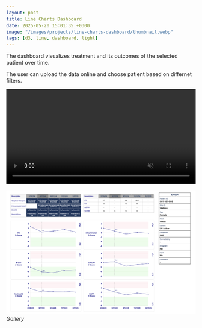 ```yaml
---
layout: post
title: Line Charts Dashboard
date: 2025-05-20 15:01:35 +0300
image: "/images/projects/line-charts-dashboard/thumbnail.webp"
tags: [d3, line, dashboard, light]
---
```


The dashboard visualizes treatment and its outcomes of the selected patient over time.

The user can upload the data online and choose patient based on differnet filters.

<video width="100%" autoplay muted autoreply loop> <source src="/images/projects/line-charts-dashboard/line-chart-dashboard.mp4"></video>

<div class="gallery-box">
  <div class="gallery">
    <img  src="/images/projects/line-charts-dashboard/thumbnail.webp">

  </div>
  <em>Gallery</em>
</div>
